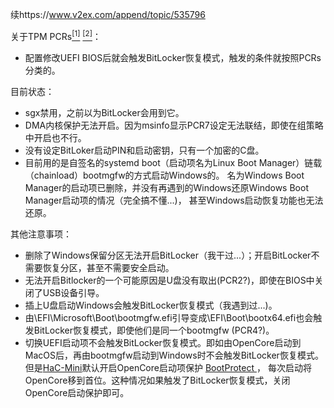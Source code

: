 续https://www.v2ex.com/append/topic/535796

关于TPM PCRs[<sup>[1]</sup>](https://docs.microsoft.com/zh-cn/windows/security/information-protection/tpm/switch-pcr-banks-on-tpm-2-0-devices) [<sup>[2]</sup>](https://ladyitris.wordpress.com/bitlocker-using-tpm/)：
* 配置修改UEFI BIOS后就会触发BitLocker恢复模式，触发的条件就按照PCRs分类的。

目前状态：
* sgx禁用，之前以为BitLocker会用到它。
* DMA内核保护无法开启。因为msinfo显示PCR7设定无法联结，即使在组策略中开启也不行。
* 没有设定BitLoker启动PIN和启动密钥，只有一个加密的C盘。
* 目前用的是自签名的systemd boot（启动项名为Linux Boot Manager）链载（chainload）bootmgfw的方式启动Windows的。
名为Windows Boot Manager的启动项已删除，并没有再遇到的Windows还原Windows Boot Manager启动项的情况（完全搞不懂...)，
甚至Windows启动恢复功能也无法还原。

其他注意事项：
+ 删除了Windows保留分区无法开启BitLocker（我干过...）；开启BitLocker不需要恢复分区，甚至不需要安全启动。
+ 无法开启Bitlocker的一个可能原因是U盘没有取出(PCR2?)，即使在BIOS中关闭了USB设备引导。
+ 插上U盘启动Windows会触发BitLocker恢复模式（我遇到过...)。
+ 由\EFI\Microsoft\Boot\bootmgfw.efi引导变成\EFI\Boot\bootx64.efi也会触发BitLocker恢复模式，即使他们是同一个bootmgfw (PCR4?)。
+ 切换UEFI启动项不会触发BitLocker恢复模式。即如由OpenCore启动到MacOS后，再由bootmgfw启动到Windows时不会触发BitLocker恢复模式。
但是[HaC-Mini](https://github.com/osy/HaC-Mini)默认开启OpenCore启动项保护
[BootProtect ](https://github.com/dortania/OpenCore-Multiboot/blob/master/oc/bootstrap.md#removing-bootstrap-entry-from-bios)，
每次启动将OpenCore移到首位。这种情况如果触发了BitLocker恢复模式，关闭OpenCore启动保护即可。
